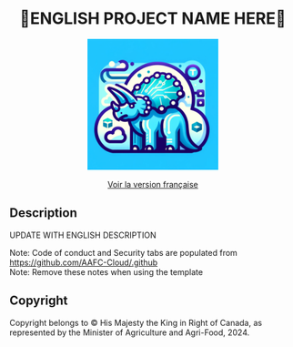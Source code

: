 <div align="center">
    <h1>🎪ENGLISH PROJECT NAME HERE🎪</h1>
    <img src="logo.png" width="230">
    <br/>

[Voir la version française](./README.fr_ca.md)


</div>


## Description

UPDATE WITH ENGLISH DESCRIPTION

Note: Code of conduct and Security tabs are populated from https://github.com/AAFC-Cloud/.github  
Note: Remove these notes when using the template

## Copyright

Copyright belongs to © His Majesty the King in Right of Canada, as represented by the Minister of Agriculture and Agri-Food, 2024.
